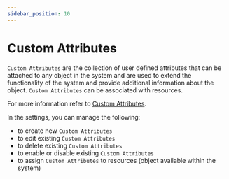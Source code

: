 ```yaml
---
sidebar_position: 10
---
```


# Custom Attributes

`Custom Attributes` are the collection of user defined attributes that can be attached to any object in the system and are used to extend the functionality of the system and provide additional information about the object. `Custom Attributes` can be associated with resources.

For more information refer to [Custom Attributes](../concept-design/architecture/attributes/custom-attributes).

In the settings, you can manage the following:
- to create new `Custom Attributes`
- to edit existing `Custom Attributes`
- to delete existing `Custom Attributes`
- to enable or disable existing `Custom Attributes`
- to assign `Custom Attributes` to resources (object available within the system)
